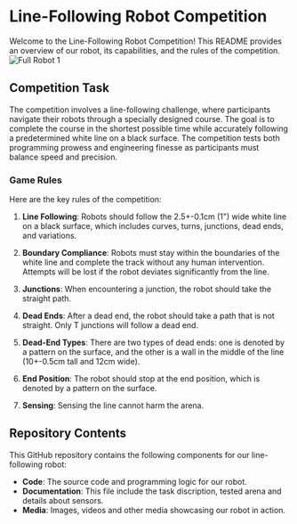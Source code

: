 # Line-Following Robot Competition

Welcome to the Line-Following Robot Competition! This README provides an overview of our robot, its capabilities, and the rules of the competition.
![Full Robot 1](https://github.com/RavinduMPK/Line-Following-Robot/assets/68577937/cf01c12a-2439-4e41-9eac-f7c8401d338e)


## Competition Task

The competition involves a line-following challenge, where participants navigate their robots through a specially designed course. The goal is to complete the course in the shortest possible time while accurately following a predetermined white line on a black surface. The competition tests both programming prowess and engineering finesse as participants must balance speed and precision.

### Game Rules

Here are the key rules of the competition:

1. **Line Following**: Robots should follow the 2.5+-0.1cm (1") wide white line on a black surface, which includes curves, turns, junctions, dead ends, and variations.

2. **Boundary Compliance**: Robots must stay within the boundaries of the white line and complete the track without any human intervention. Attempts will be lost if the robot deviates significantly from the line.

3. **Junctions**: When encountering a junction, the robot should take the straight path.

4. **Dead Ends**: After a dead end, the robot should take a path that is not straight. Only T junctions will follow a dead end.

5. **Dead-End Types**: There are two types of dead ends: one is denoted by a pattern on the surface, and the other is a wall in the middle of the line (10+-0.5cm tall and 12cm wide).

6. **End Position**: The robot should stop at the end position, which is denoted by a pattern on the surface.

7. **Sensing**: Sensing the line cannot harm the arena.

## Repository Contents

This GitHub repository contains the following components for our line-following robot:

- **Code**: The source code and programming logic for our robot.
- **Documentation**: This file include the task discription, tested arena and details about sensors.
- **Media**: Images, videos and other media showcasing our robot in action.

